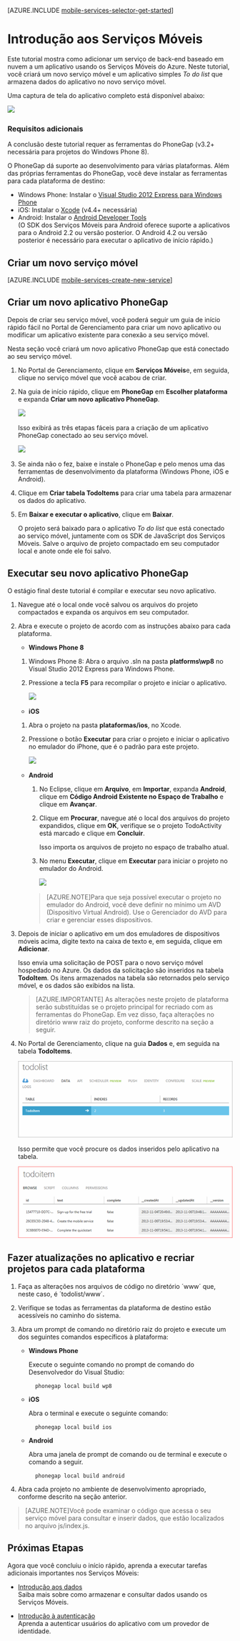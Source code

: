 ﻿<properties 
	pageTitle="Introdução aos Serviços Móveis com PhoneGap | Centro de Desenvolvimento de Serviços Móveis" 
	description="Siga este tutorial para começar a usar os serviços móveis do Azure para desenvolvimento em PhoneGap para iOS, Android e Windows Phone." 
	services="mobile-services" 
	documentationCenter="" 
	authors="ggailey777" 
	manager="dwrede" 
	editor=""/>

<tags 
	ms.service="mobile-services" 
	ms.workload="mobile" 
	ms.tgt_pltfrm="mobile-phonegap" 
	ms.devlang="multiple" 
	ms.topic="article" 
	ms.date="11/21/2014" 
	ms.author="glenga"/>

[AZURE.INCLUDE [mobile-services-selector-get-started](../includes/mobile-services-selector-get-started.md)]

# <a name="getting-started"> </a>Introdução aos Serviços Móveis

Este tutorial mostra como adicionar um serviço de back-end baseado em nuvem a um aplicativo usando os Serviços Móveis do Azure. Neste tutorial, você criará um novo serviço móvel e um aplicativo simples _To do list_ que armazena dados do aplicativo no novo serviço móvel. 

Uma captura de tela do aplicativo completo está disponível abaixo:

![][3]

### <a name="additional-requirements"></a>Requisitos adicionais

A conclusão deste tutorial requer as ferramentas do PhoneGap (v3.2+ necessária para projetos do Windows Phone 8). 

O PhoneGap dá suporte ao desenvolvimento para várias plataformas. Além das próprias ferramentas do PhoneGap, você deve instalar as ferramentas para cada plataforma de destino:

- Windows Phone: Instalar o [Visual Studio 2012 Express para Windows Phone](https://go.microsoft.com/fwLink/p/?LinkID=268374)
- iOS: Instalar o [Xcode] (v4.4+ necessária)
- Android: Instalar o [Android Developer Tools][SDK do Android]
	<br/>(O SDK dos Serviços Móveis para Android oferece suporte a aplicativos para o Android 2.2 ou versão posterior. O Android 4.2 ou versão posterior é necessário para executar o aplicativo de início rápido.)

## <a name="create-new-service"> </a>Criar um novo serviço móvel

[AZURE.INCLUDE [mobile-services-create-new-service](../includes/mobile-services-create-new-service.md)]

<h2>Criar um novo aplicativo PhoneGap</h2>

Depois de criar seu serviço móvel, você poderá seguir um guia de início rápido fácil no Portal de Gerenciamento para criar um novo aplicativo ou modificar um aplicativo existente para conexão a seu serviço móvel. 

Nesta seção você criará um novo aplicativo PhoneGap que está conectado ao seu serviço móvel.

1.  No Portal de Gerenciamento, clique em **Serviços Móveis**e, em seguida, clique no serviço móvel que você acabou de criar.

2. Na guia de início rápido, clique em **PhoneGap** em **Escolher plataforma** e expanda **Criar um novo aplicativo PhoneGap**.

   	![][0]

   	Isso exibirá as três etapas fáceis para a criação de um aplicativo PhoneGap conectado ao seu serviço móvel.

  	![][1]

3. Se ainda não o fez, baixe e instale o PhoneGap e pelo menos uma das ferramentas de desenvolvimento da plataforma (Windows Phone, iOS e Android).

4. Clique em **Criar tabela TodoItems** para criar uma tabela para armazenar os dados do aplicativo.

5. Em **Baixar e executar o aplicativo**, clique em **Baixar**. 

	O projeto será baixado para o aplicativo _To do list_ que está conectado ao serviço móvel, juntamente com os SDK de JavaScript dos Serviços Móveis. Salve o arquivo de projeto compactado em seu computador local e anote onde ele foi salvo.

## Executar seu novo aplicativo PhoneGap

O estágio final deste tutorial é compilar e executar seu novo aplicativo. 

1.	Navegue até o local onde você salvou os arquivos do projeto compactados e expanda os arquivos em seu computador. 

2.	Abra e execute o projeto de acordo com as instruções abaixo para cada plataforma.

	+ **Windows Phone 8**

	1. Windows Phone 8: Abra o arquivo .sln na pasta **platforms\wp8** no Visual Studio 2012 Express para Windows Phone.
	
	2. Pressione a tecla **F5** para recompilar o projeto e iniciar o aplicativo.
	
	  	![][2]

	+ **iOS**

	1. Abra o projeto na pasta **plataformas/ios**, no Xcode.
	
	2. Pressione o botão **Executar** para criar o projeto e iniciar o aplicativo no emulador do iPhone, que é o padrão para este projeto.
	
	  	![][3]

	+ **Android**

		1. No Eclipse, clique em **Arquivo**, em **Importar**, expanda **Android**, clique em **Código Android Existente no Espaço de Trabalho** e clique em **Avançar**. 
		
		2. Clique em **Procurar**, navegue até o local dos arquivos do projeto expandidos, clique em **OK**, verifique se o projeto TodoActivity está marcado e clique em **Concluir**. <p>Isso importa os arquivos de projeto no espaço de trabalho atual.</p>
		
		3. No menu **Executar**, clique em **Executar** para iniciar o projeto no emulador do Android.
		
			![][4]
	
		>[AZURE.NOTE]Para que seja possível executar o projeto no emulador do Android, você deve definir no mínimo um AVD (Dispositivo Virtual Android). Use o Gerenciador do AVD para criar e gerenciar esses dispositivos.
			
	
3. Depois de iniciar o aplicativo em um dos emuladores de dispositivos móveis acima, digite texto na caixa de texto e, em seguida, clique em **Adicionar**.

	Isso envia uma solicitação de POST para o novo serviço móvel hospedado no Azure. Os dados da solicitação são inseridos na tabela **TodoItem**. Os itens armazenados na tabela são retornados pelo serviço móvel, e os dados são exibidos na lista.

	> [AZURE.IMPORTANTE] As alterações neste projeto de plataforma serão substituídas se o projeto principal for recriado com as ferramentas do PhoneGap. Em vez disso, faça alterações no diretório www raiz do projeto, conforme descrito na seção a seguir.

4. No Portal de Gerenciamento, clique na guia <strong>Dados</strong> e, em seguida na tabela <strong>TodoItems</strong>.

	![](./media/mobile-services-javascript-backend-phonegap-get-started/mobile-data-tab.png)

	Isso permite que você procure os dados inseridos pelo aplicativo na tabela.

	![](./media/mobile-services-javascript-backend-phonegap-get-started/mobile-data-browse.png)
	

## Fazer atualizações no aplicativo e recriar projetos para cada plataforma

1. Faça as alterações nos arquivos de código no diretório ´www´ que, neste caso, é ´todolist/www´.

2. Verifique se todas as ferramentas da plataforma de destino estão acessíveis no caminho do sistema. 

2. Abra um prompt de comando no diretório raiz do projeto e execute um dos seguintes comandos específicos à plataforma: 

	+ **Windows Phone**

		Execute o seguinte comando no prompt de comando do Desenvolvedor do Visual Studio:

    		phonegap local build wp8

	+ **iOS**
 
		Abra o terminal e execute o seguinte comando:

    		phonegap local build ios

	+ **Android**

		Abra uma janela de prompt de comando ou de terminal e execute o comando a seguir. 

		    phonegap local build android


4. Abra cada projeto no ambiente de desenvolvimento apropriado, conforme descrito na seção anterior.

>[AZURE.NOTE]Você pode examinar o código que acessa o seu serviço móvel para consultar e inserir dados, que estão localizados no arquivo js/index.js.

## <a name="next-steps"> </a>Próximas Etapas
Agora que você concluiu o início rápido, aprenda a executar tarefas adicionais importantes nos Serviços Móveis: 

* [Introdução aos dados]
  <br/>Saiba mais sobre como armazenar e consultar dados usando os Serviços Móveis.

* [Introdução à autenticação]
  <br/>Aprenda a autenticar usuários do aplicativo com um provedor de identidade.
  
<!-- Images. -->
[0]: ./media/mobile-services-javascript-backend-phonegap-get-started/portal-screenshot1.png
[1]: ./media/mobile-services-javascript-backend-phonegap-get-started/portal-screenshot2.png
[2]: ./media/mobile-services-javascript-backend-phonegap-get-started/mobile-portal-quickstart-wp8.png
[3]: ./media/mobile-services-javascript-backend-phonegap-get-started/mobile-portal-quickstart-ios.png
[4]: ./media/mobile-services-javascript-backend-phonegap-get-started/mobile-portal-quickstart-android.png

<!-- URLs. -->
[Introdução aos dados]: /pt-br/documentation/articles/mobile-services-html-get-started-data
[Introdução à autenticação]: /pt-br/documentation/articles/mobile-services-html-get-started-users
[Introdução às notificações por push]: /pt-br/develop/mobile/tutorials/mobile-services-html-get-started-push
[SDK do Android]: https://go.microsoft.com/fwLink/p/?LinkID=280125
[Portal de Gerenciamento]: https://manage.windowsazure.com/
[Xcode]: https://go.microsoft.com/fwLink/p/?LinkID=266532
[Visual Studio 2012 Express para Windows Phone]: https://go.microsoft.com/fwLink/p/?LinkID=268374




<!--HONumber=42-->
